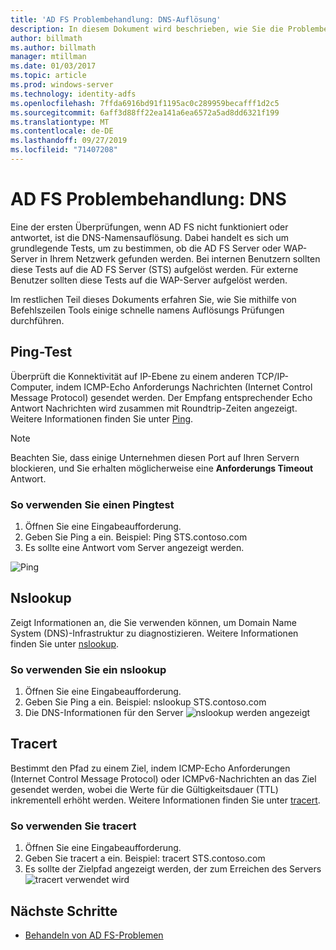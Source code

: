 ```yaml
---
title: 'AD FS Problembehandlung: DNS-Auflösung'
description: In diesem Dokument wird beschrieben, wie Sie die Problembehandlung für DNS-Aspekte AD FS
author: billmath
ms.author: billmath
manager: mtillman
ms.date: 01/03/2017
ms.topic: article
ms.prod: windows-server
ms.technology: identity-adfs
ms.openlocfilehash: 7ffda6916bd91f1195ac0c289959becafff1d2c5
ms.sourcegitcommit: 6aff3d88ff22ea141a6ea6572a5ad8dd6321f199
ms.translationtype: MT
ms.contentlocale: de-DE
ms.lasthandoff: 09/27/2019
ms.locfileid: "71407208"
---
```

# <a name="ad-fs-troubleshooting---dns"></a>AD FS Problembehandlung: DNS 
Eine der ersten Überprüfungen, wenn AD FS nicht funktioniert oder antwortet, ist die DNS-Namensauflösung.  Dabei handelt es sich um grundlegende Tests, um zu bestimmen, ob die AD FS Server oder WAP-Server in Ihrem Netzwerk gefunden werden.  Bei internen Benutzern sollten diese Tests auf die AD FS Server (STS) aufgelöst werden.    Für externe Benutzer sollten diese Tests auf die WAP-Server aufgelöst werden.

Im restlichen Teil dieses Dokuments erfahren Sie, wie Sie mithilfe von Befehlszeilen Tools einige schnelle namens Auflösungs Prüfungen durchführen.

## <a name="ping-test"></a>Ping-Test
Überprüft die Konnektivität auf IP-Ebene zu einem anderen TCP/IP-Computer, indem ICMP-Echo Anforderungs Nachrichten (Internet Control Message Protocol) gesendet werden. Der Empfang entsprechender Echo Antwort Nachrichten wird zusammen mit Roundtrip-Zeiten angezeigt.  Weitere Informationen finden Sie unter [Ping](https://technet.microsoft.com/library/ff961503.aspx).


>[!NOTE]
>Beachten Sie, dass einige Unternehmen diesen Port auf Ihren Servern blockieren, und Sie erhalten möglicherweise eine **Anforderungs Timeout** Antwort.

### <a name="to-use-a-ping-test"></a>So verwenden Sie einen Pingtest
1.  Öffnen Sie eine Eingabeaufforderung.
2. Geben Sie Ping <name of adfs server> a ein. Beispiel: Ping STS.contoso.com
3. Es sollte eine Antwort vom Server angezeigt werden.

![Ping](media/ad-fs-tshoot-dns/dns1.png)

## <a name="nslookup"></a>Nslookup
Zeigt Informationen an, die Sie verwenden können, um Domain Name System (DNS)-Infrastruktur zu diagnostizieren.  Weitere Informationen finden Sie unter [nslookup](https://technet.microsoft.com/library/cc725991.aspx).

### <a name="to-use-a-nslookup"></a>So verwenden Sie ein nslookup
1.  Öffnen Sie eine Eingabeaufforderung.
2. Geben Sie Ping <name of adfs server> a ein. Beispiel: nslookup STS.contoso.com
3. Die DNS-Informationen für den Server ![nslookup werden angezeigt](media/ad-fs-tshoot-dns/dns2.png)

## <a name="tracert"></a>Tracert
Bestimmt den Pfad zu einem Ziel, indem ICMP-Echo Anforderungen (Internet Control Message Protocol) oder ICMPv6-Nachrichten an das Ziel gesendet werden, wobei die Werte für die Gültigkeitsdauer (TTL) inkrementell erhöht werden.   Weitere Informationen finden Sie unter [tracert](https://technet.microsoft.com/library/ff961507.aspx).


### <a name="to-use-tracert"></a>So verwenden Sie tracert
1.  Öffnen Sie eine Eingabeaufforderung.
2. Geben Sie tracert <name of adfs server> a ein. Beispiel: tracert STS.contoso.com
3. Es sollte der Zielpfad angezeigt werden, der zum Erreichen des Servers ![tracert verwendet wird](media/ad-fs-tshoot-dns/dns3.png)

## <a name="next-steps"></a>Nächste Schritte

- [Behandeln von AD FS-Problemen](ad-fs-tshoot-overview.md)